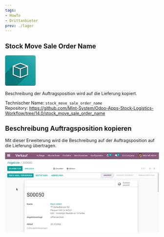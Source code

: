 ```yaml
---
tags:
- HowTo
- Drittanbieter
prev: ./lager
---
```

## Stock Move Sale Order Name
![icon_oms_box](assets/icon_oms_box.png)

Beschreibung der Auftragsposition wird auf die Lieferung kopiert.

Technischer Name: `stock_move_sale_order_name`\
Repository: <https://github.com/Mint-System/Odoo-Apps-Stock-Logistics-Workflow/tree/14.0/stock_move_sale_order_name>

## Beschreibung Auftragsposition kopieren

Mit dieser Erweiterung wird die Beschreibung auf der Auftragsposition auf die Lieferung übertragen.

![Stock Move Sale Order Name](assets/Stock%20Move%20Sale%20Order%20Name.gif)